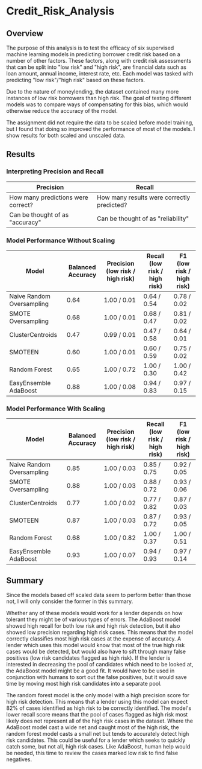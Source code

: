 # Credit_Risk_Analysis
 
## Overview

The purpose of this analysis is to test the efficacy of six supervised machine learning models in predicting borrower credit risk based on a number of other factors. These factors, along with credit risk assessments that can be split into "low risk" and "high risk", are financial data such as loan amount, annual income, interest rate, etc. Each model was tasked with predicting "low risk"/"high risk" based on these factors.

Due to the nature of moneylending, the dataset contained many more instances of low risk borrowers than high risk. The goal of testing different models was to compare ways of compensating for this bias, which would otherwise reduce the accuracy of the model.

The assignment did not require the data to be scaled before model training, but I found that doing so improved the performance of most of the models. I show results for both scaled and unscaled data.

## Results

### Interpreting Precision and Recall

| Precision | Recall |
| --------- | ------ |
| How many predictions were correct? | How many results were correctly predicted? |
| Can be thought of as "accuracy" | Can be thought of as "reliability" |

### Model Performance Without Scaling

| Model   | Balanced Accuracy | Precision (low risk / high risk) | Recall (low risk / high risk) | F1 (low risk / high risk) |
| ------- | ----------------- | -------------------------------- | ----------------------------- | ------------------------- |
| Naive Random Oversampling | 0.64 | 1.00 / 0.01 | 0.64 / 0.54 | 0.78 / 0.02 |
| SMOTE Oversampling | 0.68 | 1.00 / 0.01 | 0.68 / 0.47 | 0.81 / 0.02 |
| ClusterCentroids | 0.47 | 0.99 / 0.01 | 0.47 / 0.58 | 0.64 / 0.01 |
| SMOTEEN | 0.60 | 1.00 / 0.01 | 0.60 / 0.59 | 0.75 / 0.02 |
| Random Forest | 0.65 | 1.00 / 0.72 | 1.00 / 0.30 | 1.00 / 0.42 |
| EasyEnsemble AdaBoost | 0.88 | 1.00 / 0.08 | 0.94 / 0.83 | 0.97 / 0.15 |

### Model Performance With Scaling

| Model   | Balanced Accuracy | Precision (low risk / high risk) | Recall (low risk / high risk) | F1 (low risk / high risk) |
| ------- | ----------------- | -------------------------------- | ----------------------------- | ------------------------- |
| Naive Random Oversampling | 0.85 | 1.00 / 0.03 | 0.85 / 0.75 | 0.92 / 0.05 |
| SMOTE Oversampling | 0.88 | 1.00 / 0.03 | 0.88 / 0.72 | 0.93 / 0.06 |
| ClusterCentroids | 0.77 | 1.00 / 0.02 | 0.77 / 0.82 | 0.87 / 0.03 |
| SMOTEEN | 0.87 | 1.00 / 0.03 | 0.87 / 0.72 | 0.93 / 0.05 |
| Random Forest | 0.68 | 1.00 / 0.82 | 1.00 / 0.37 | 1.00 / 0.51 |
| EasyEnsemble AdaBoost | 0.93 | 1.00 / 0.07 | 0.94 / 0.93 | 0.97 / 0.14 |

## Summary

Since the models based off scaled data seem to perform better than those not, I will only consider the former in this summary.

Whether any of these models would work for a lender depends on how tolerant they might be of various types of errors. The AdaBoost model showed high recall for both low risk and high risk detection, but it also showed low precision regarding high risk cases. This means that the model correctly classifies most high risk cases at the expense of accuracy. A lender which uses this model would know that most of the true high risk cases would be detected, but would also have to sift through many false positives (low risk candidates flagged as high risk). If the lender is interested in decreasing the pool of candidates which need to be looked at, the AdaBoost model might be a good fit. It would have to be used in conjunction with humans to sort out the false positives, but it would save time by moving most high risk candidates into a separate pool.

The random forest model is the only model with a high precision score for high risk detection. This means that a lender using this model can expect 82% of cases identified as high risk to be correctly identified. The model's lower recall score means that the pool of cases flagged as high risk most likely does not represent all of the high risk cases in the dataset. Where the AdaBoost model cast a wide net and caught most of the high risk, the random forest model casts a small net but tends to accurately detect high risk candidates. This could be useful for a lender which seeks to quickly catch some, but not all, high risk cases. Like AdaBoost, human help would be needed, this time to review the cases marked low risk to find false negatives.